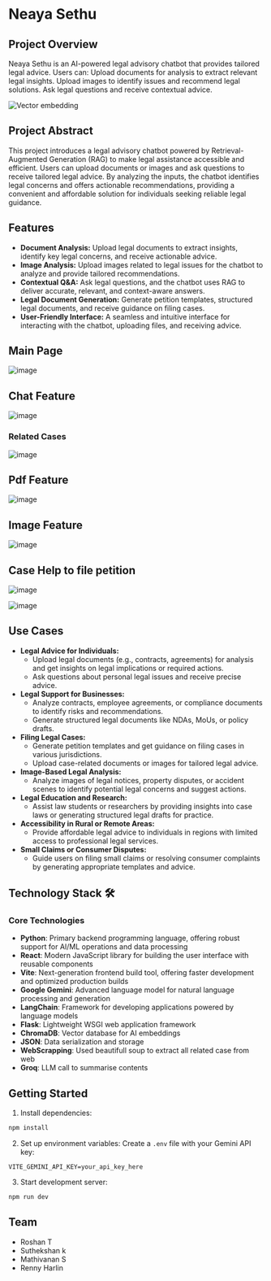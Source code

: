# Neaya Sethu


## Project Overview 
Neaya Sethu is an AI-powered legal advisory chatbot that provides tailored legal advice. 
Users can:
Upload documents for analysis to extract relevant legal insights.
Upload images to identify issues and recommend legal solutions.
Ask legal questions and receive contextual advice.

![Vector embedding](https://github.com/user-attachments/assets/b3a6e820-b9fa-417f-87e3-5b02f8dfb1e9)


## Project Abstract


This project introduces a legal advisory chatbot powered by Retrieval-Augmented Generation (RAG) to make legal assistance accessible and efficient. Users can upload documents or images and ask questions to receive tailored legal advice. By analyzing the inputs, the chatbot identifies legal concerns and offers actionable recommendations, providing a convenient and affordable solution for individuals seeking reliable legal guidance.


## Features 
<ul>
  <li><strong>Document Analysis:</strong> Upload legal documents to extract insights, identify key legal concerns, and receive actionable advice.</li>
  <li><strong>Image Analysis:</strong> Upload images related to legal issues for the chatbot to analyze and provide tailored recommendations.</li>
  <li><strong>Contextual Q&A:</strong> Ask legal questions, and the chatbot uses RAG to deliver accurate, relevant, and context-aware answers.</li>
  <li><strong>Legal Document Generation:</strong> Generate petition templates, structured legal documents, and receive guidance on filing cases.</li>
  <li><strong>User-Friendly Interface:</strong> A seamless and intuitive interface for interacting with the chatbot, uploading files, and receiving advice.</li>
</ul>

## Main Page

![image](https://github.com/user-attachments/assets/c7456d01-4a8d-478f-a808-55dbd5129099)

## Chat Feature 

![image](https://github.com/user-attachments/assets/ac43f67f-eeee-4d90-91f6-342ae6b1713d)

### Related Cases

![image](https://github.com/user-attachments/assets/119fd56c-937a-4e49-91ae-0af6267b11ff)

## Pdf Feature

![image](https://github.com/user-attachments/assets/91dcb3c9-7dab-418c-8453-7280586a5dbd)

## Image Feature

![image](https://github.com/user-attachments/assets/9cdd2159-cc59-41e3-85f7-8e75bd82d6e4)

## Case Help to file petition

![image](https://github.com/user-attachments/assets/ca6dd3ed-11fe-4dce-8ae4-43cc4f581e3c)

![image](https://github.com/user-attachments/assets/88a796f1-75c8-47cc-9490-7768125c4c30)


## Use Cases
<ul>
  <li><strong>Legal Advice for Individuals:</strong>
    <ul>
      <li>Upload legal documents (e.g., contracts, agreements) for analysis and get insights on legal implications or required actions.</li>
      <li>Ask questions about personal legal issues and receive precise advice.</li>
    </ul>
  </li>
  <li><strong>Legal Support for Businesses:</strong>
    <ul>
      <li>Analyze contracts, employee agreements, or compliance documents to identify risks and recommendations.</li>
      <li>Generate structured legal documents like NDAs, MoUs, or policy drafts.</li>
    </ul>
  </li>
  <li><strong>Filing Legal Cases:</strong>
    <ul>
      <li>Generate petition templates and get guidance on filing cases in various jurisdictions.</li>
      <li>Upload case-related documents or images for tailored legal advice.</li>
    </ul>
  </li>
  <li><strong>Image-Based Legal Analysis:</strong>
    <ul>
      <li>Analyze images of legal notices, property disputes, or accident scenes to identify potential legal concerns and suggest actions.</li>
    </ul>
  </li>
  <li><strong>Legal Education and Research:</strong>
    <ul>
      <li>Assist law students or researchers by providing insights into case laws or generating structured legal drafts for practice.</li>
    </ul>
  </li>
  <li><strong>Accessibility in Rural or Remote Areas:</strong>
    <ul>
      <li>Provide affordable legal advice to individuals in regions with limited access to professional legal services.</li>
    </ul>
  </li>
  <li><strong>Small Claims or Consumer Disputes:</strong>
    <ul>
      <li>Guide users on filing small claims or resolving consumer complaints by generating appropriate templates and advice.</li>
    </ul>
  </li>
  
</ul>


## Technology Stack 🛠️

### Core Technologies
- **Python**: Primary backend programming language, offering robust support for AI/ML operations and data processing
- **React**: Modern JavaScript library for building the user interface with reusable components
- **Vite**: Next-generation frontend build tool, offering faster development and optimized production builds
- **Google Gemini**: Advanced language model for natural language processing and generation
- **LangChain**: Framework for developing applications powered by language models
- **Flask**: Lightweight WSGI web application framework
- **ChromaDB**: Vector database for AI embeddings
- **JSON**: Data serialization and storage
- **WebScrapping**: Used beautifull soup to extract all related case from web
- **Groq**: LLM call to summarise contents



## Getting Started

1. Install dependencies:
```bash
npm install
```

2. Set up environment variables:
Create a `.env` file with your Gemini API key:
```
VITE_GEMINI_API_KEY=your_api_key_here
```

3. Start development server:
```bash
npm run dev
```

## Team
- Roshan T
- Suthekshan k
- Mathivanan S
- Renny Harlin

